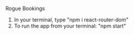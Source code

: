 Rogue Bookings

1. In your terminal, type "npm i react-router-dom"
2. To run the app from your terminal: "npm start"
